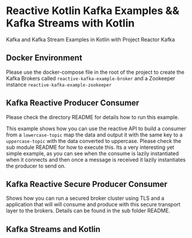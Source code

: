 # Reactive Kotlin Kafka Examples && Kafka Streams with Kotlin
Kafka and Kafka Stream Examples in Kotlin with Project Reactor Kafka


## Docker Environment
Please use the docker-compose file in the root of the project to create the Kafka Brokers called `reactive-kafka-example-broker`
and a Zookeeper instance `reactive-kafka-example-zookeeper`

## Kafka Reactive Producer Consumer
Please check the directory README for details how to run this example.

This example shows how you can use the reactive API to build a consumer from a `lowercase-topic` map the data and output it
with the same key to a `uppercase-topic` with the data converted to uppercase. Please check the sub module README for 
how to execute this. Its a very interesting yet simple example, as you can see when the consume is lazily instantiated when 
it connects and then once a message is received it lazily instantiates the producer to send on.

## Kafka Reactive Secure Producer Consumer

Shows how you can run a secured broker cluster using TLS and a application that will will consume and produce with this secure 
transport layer to the brokers. Details can be found in the sub folder README.

## Kafka Streams and Kotlin
